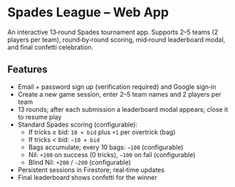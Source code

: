 # Spades League – Web App

An interactive 13‑round Spades tournament app. Supports 2–5 teams (2 players per team), round‑by‑round scoring, mid‑round leaderboard modal, and final confetti celebration.

## Features
- Email + password sign up (verification required) and Google sign‑in
- Create a new game session, enter 2–5 team names and 2 players per team
- 13 rounds; after each submission a leaderboard modal appears; close it to resume play
- Standard Spades scoring (configurable):
  - If tricks ≥ bid: `10 × bid` plus `+1` per overtrick (bag)
  - If tricks < bid: `−10 × bid`
  - Bags accumulate; every 10 bags: `−100` (configurable)
  - Nil: `+100` on success (0 tricks), `−100` on fail (configurable)
  - Blind Nil: `+200` / `−200` (configurable)
- Persistent sessions in Firestore; real‑time updates
- Final leaderboard shows confetti for the winner

